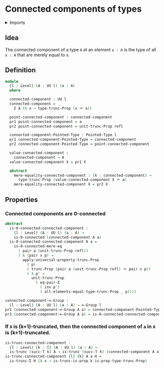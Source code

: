 #  Connected components of types

<details><summary>Imports</summary>
```agda
module foundation.connected-components where
open import foundation.0-connected-types
open import foundation.dependent-pair-types
open import foundation.equality-dependent-pair-types
open import foundation.identity-types
open import foundation.propositional-truncations
open import foundation.propositions
open import foundation.truncated-types
open import foundation.truncation-levels
open import foundation.universe-levels
open import group-theory.higher-groups
open import structured-types.pointed-types
```
</details>

## Idea

The connected component of a type `A` at an element `a : A` is the type of all `x : A` that are merely equal to `a`.

## Definition

```agda
module _
  {l : Level} (A : UU l) (a : A)
  where

  connected-component : UU l
  connected-component =
    Σ A (λ x → type-trunc-Prop (x ＝ a))

  point-connected-component : connected-component
  pr1 point-connected-component = a
  pr2 point-connected-component = unit-trunc-Prop refl

  connected-component-Pointed-Type : Pointed-Type l
  pr1 connected-component-Pointed-Type = connected-component
  pr2 connected-component-Pointed-Type = point-connected-component

  value-connected-component :
    connected-component → A
  value-connected-component X = pr1 X

  abstract
    mere-equality-connected-component : (X : connected-component) →
      type-trunc-Prop (value-connected-component X ＝ a)
    mere-equality-connected-component X = pr2 X
```

## Properties

### Connected components are 0-connected

```agda
abstract
  is-0-connected-connected-component :
    {l : Level} (A : UU l) (a : A) →
    is-0-connected (connected-component A a)
  is-0-connected-connected-component A a =
    is-0-connected-mere-eq
      ( pair a (unit-trunc-Prop refl))
      ( λ (pair x p) →
        apply-universal-property-trunc-Prop
          ( p)
          ( trunc-Prop (pair a (unit-trunc-Prop refl) ＝ pair x p))
          ( λ p' →
            unit-trunc-Prop
              ( eq-pair-Σ
                ( inv p')
                ( all-elements-equal-type-trunc-Prop _ p))))

connected-component-∞-Group :
  {l : Level} (A : UU l) (a : A) → ∞-Group l
pr1 (connected-component-∞-Group A a) = connected-component-Pointed-Type A a
pr2 (connected-component-∞-Group A a) = is-0-connected-connected-component A a
```

### If `A` is (k+1)-truncated, then the connected component of `a` in `A` is (k+1)-truncated.

```agda
is-trunc-connected-component :
  {l : Level} {k : 𝕋} (A : UU l) (a : A) →
  is-trunc (succ-𝕋 k) A → is-trunc (succ-𝕋 k) (connected-component A a)
is-trunc-connected-component {l} {k} A a H =
  is-trunc-Σ H (λ x → is-trunc-is-prop k is-prop-type-trunc-Prop)

```

